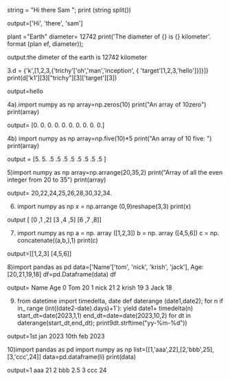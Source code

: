  string = "Hi there Sam ";
   print (string split())

output=['Hi', 'there', 'sam']

plant ="Earth"
diameter= 12742
print('The diameter of {} is {} kilometer'. format (plan ef, diameter));
  
output:the dimeter of the earth is 12742 kilometer

3.d = {'k',[1,2,3,{'trichy'['oh','man','inception', { 'target'[1,2,3,'hello']}]}]}
print(d['k1'][3]["trichy"][3]['target'][3])

output=hello

4a).import numpy as np
array=np.zeros(10)
print("An array of 10zero")
print(array)
 
output= [0. 0. 0. 0. 0. 0. 0. 0. 0. 0.]
        

4b) import numpy as np
array=np.five(10)*5
print("An array of 10 five: ")
print(array)

output = [5. 5. .5 .5 .5 .5 .5 .5 .5 .5 ]


5)import numpy as np 
array=np.arrange(20,35,2)
print("Array of all the even integer from 20 to 35")
print(array)

output= 20,22,24,25,26,28,30,32,34.

6) import numpy as np 
   x = np.arrange (0,9)reshape(3,3)
   print(x)
    
  output [ [0 ,1 ,2]
           [3 ,4 ,5]
           [6 ,7 ,8]] 


7) import numpy as np
a = np. array ([1,2,3])
b = np. array ([4,5,6])
c = np. concatenate((a,b,),1)
print(c)

output=[[1,2,3]
        [4,5,6]]

8)import pandas as pd 
data=['Name'['tom', 'nick', 'krish', 'jack'], Age:[20,21,19,18]
df=pd.Dataframe(data)
df

output=
       Name  Age
   0   Tom   20
   1   nick  21
   2   krish 19
   3   Jack  18

9) from datetime import timedelta, date
def daterange (date1,date2);
for n if in_ range (int((date2-date).days)+1`):
yield date1+ timedelta(n)
start_dt=date(2023,1,1)
end_dt=date=date(2023,10,2)
for dt in daterange(start_dt,end_dt);
print9dt.strftime("yy-%m-%d"))

output=1st jan 2023
       10th feb 2023


10)import pandas as pd 
import numpy as np
list=[[1,'aaa',22],[2,'bbb',25],[3,'ccc',24]]
data=pd.dataframe(li)
print(data)

output=1 aaa 21 
       2 bbb 2.5
       3 ccc 24

